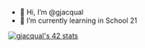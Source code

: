 - 👋 Hi, I’m @gjacqual
- 🌱 I’m currently learning in School 21

[![gjacqual's 42 stats](https://badge42.vercel.app/api/v2/cl2lxxg6l008009mlunmajn6q/stats?cursusId=21&coalitionId=91)](https://github.com/JaeSeoKim/badge42)
